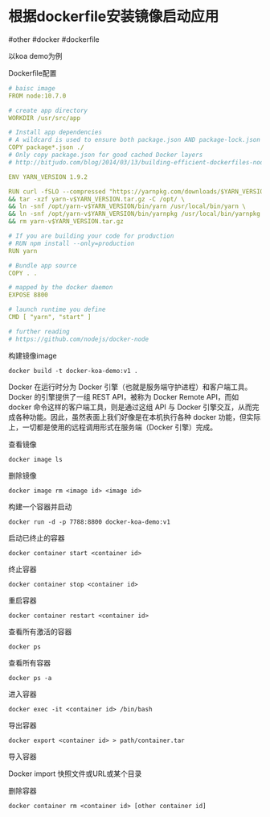 # 根据dockerfile安装镜像启动应用

#other #docker #dockerfile

以koa demo为例

Dockerfile配置

```yaml
# baisc image
FROM node:10.7.0

# create app directory
WORKDIR /usr/src/app

# Install app dependencies
# A wildcard is used to ensure both package.json AND package-lock.json are copied where available (npm@5+)
COPY package*.json ./
# Only copy package.json for good cached Docker layers
# http://bitjudo.com/blog/2014/03/13/building-efficient-dockerfiles-node-dot-js/

ENV YARN_VERSION 1.9.2

RUN curl -fSLO --compressed "https://yarnpkg.com/downloads/$YARN_VERSION/yarn-v$YARN_VERSION.tar.gz" \
&& tar -xzf yarn-v$YARN_VERSION.tar.gz -C /opt/ \
&& ln -snf /opt/yarn-v$YARN_VERSION/bin/yarn /usr/local/bin/yarn \
&& ln -snf /opt/yarn-v$YARN_VERSION/bin/yarnpkg /usr/local/bin/yarnpkg \
&& rm yarn-v$YARN_VERSION.tar.gz

# If you are building your code for production
# RUN npm install --only=production
RUN yarn

# Bundle app source
COPY . .

# mapped by the docker daemon
EXPOSE 8800

# launch runtime you define
CMD [ "yarn", "start" ]

# further reading
# https://github.com/nodejs/docker-node
```

构建镜像image
```
docker build -t docker-koa-demo:v1 .
```
Docker 在运行时分为 Docker 引擎（也就是服务端守护进程）和客户端工具。Docker 的引擎提供了一组 REST API，被称为 Docker Remote API，而如 docker 命令这样的客户端工具，则是通过这组 API 与 Docker 引擎交互，从而完成各种功能。因此，虽然表面上我们好像是在本机执行各种 docker 功能，但实际上，一切都是使用的远程调用形式在服务端（Docker 引擎）完成。

查看镜像
```
docker image ls
```
删除镜像
```
docker image rm <image id> <image id>
```
构建一个容器并启动
```
docker run -d -p 7788:8800 docker-koa-demo:v1
```
启动已终止的容器
```
docker container start <container id>
```
终止容器
```
docker container stop <container id>
```
重启容器
```
docker container restart <container id>
```
查看所有激活的容器
```
docker ps
```
查看所有容器
```
docker ps -a
```
进入容器
```
docker exec -it <container id> /bin/bash
```
导出容器
```
docker export <container id> > path/container.tar
```
导入容器

Docker import 快照文件或URL或某个目录

删除容器
```
docker container rm <container id> [other container id]
```
